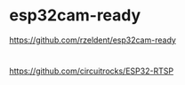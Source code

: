 # esp32cam-ready
https://github.com/rzeldent/esp32cam-ready
#
https://github.com/circuitrocks/ESP32-RTSP
